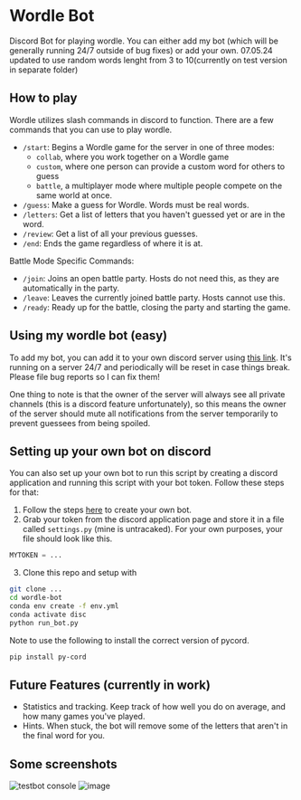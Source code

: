 # Wordle Bot

<p align="center">

</p>

Discord Bot for playing wordle. You can either add my bot (which will be generally running 24/7 outside of bug fixes) or add your own. 
07.05.24 updated to use random words lenght from 3 to 10(currently on test version in separate folder)


## How to play

Wordle utilizes slash commands in discord to function. There are a few commands that you can use to play wordle.

* `/start`: Begins a Wordle game for the server in one of three modes:
  * `collab`, where you work together on a Wordle game
  * `custom`, where one person can provide a custom word for others to guess
  * `battle`, a multiplayer mode where multiple people compete on the same world at once.
* `/guess`: Make a guess for Wordle. Words must be real words.  
* `/letters`: Get a list of letters that you haven't guessed yet or are in the word.
* `/review`: Get a list of all your previous guesses.
* `/end`: Ends the game regardless of where it is at.

Battle Mode Specific Commands:

* `/join`: Joins an open battle party. Hosts do not need this, as they are automatically in the party.
* `/leave`: Leaves the currently joined battle party. Hosts cannot use this. 
* `/ready`: Ready up for the battle, closing the party and starting the game.

## Using my wordle bot (easy)

To add my bot, you can add it to your own discord server using [this link](https://discord.com/oauth2/authorize?client_id=1235714042585288834&permissions=8&scope=bot+applications.commands). It's running on a server 24/7 and periodically will be reset in case things break. Please file bug reports so I can fix them!

One thing to note is that the owner of the server will always see all private channels (this is a discord feature unfortunately), so this means the owner of the server should mute all notifications from the server temporarily to prevent guessees from being spoiled. 

## Setting up your own bot on discord 

You can also set up your own bot to run this script by creating a discord application and running this script with your bot token. Follow these steps for that:

1. Follow the steps [here](https://docs.pycord.dev/en/master/discord.html) to create your own bot. 
2. Grab your token from the discord application page and store it in a file called ```settings.py``` (mine is untracaked). For your own purposes, your file should look like this. 
  ```python
  MYTOKEN = ...
  ```
3. Clone this repo and setup with 
  ```bash
  git clone ...
  cd wordle-bot 
  conda env create -f env.yml 
  conda activate disc
  python run_bot.py
  ```

Note to use the following to install the correct version of pycord. 

```bash
pip install py-cord
```

## Future Features (currently in work)
* Statistics and tracking. Keep track of how well you do on average, and how many games you've played.
* Hints. When stuck, the bot will remove some of the letters that aren't in the final word for you. 

## Some screenshots
![testbot console](https://github.com/VAAADIM123/Discord-Wordi-Bot/assets/96568482/f04ab38d-3f86-447e-990f-6ddac71f747c)
![image](https://github.com/VAAADIM123/Discord-Wordi-Bot/assets/96568482/5111b5e6-6eb4-4567-9c8a-e168e8350c36)

